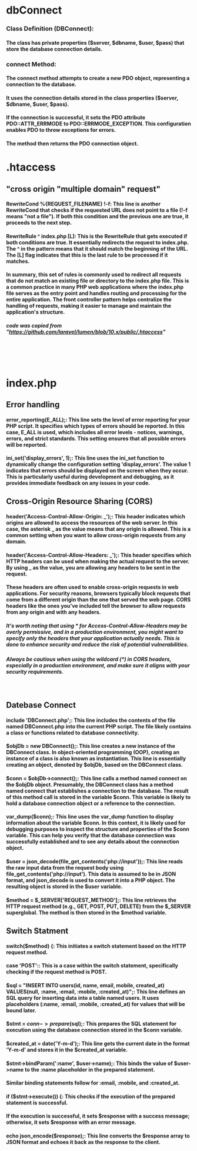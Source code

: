 <div>

# dbConnect

### Class Definition (DBConnect):

#### The class has private properties ($server, $dbname, $user, $pass) that store the database connection details.

### connect Method:

#### The connect method attempts to create a new PDO object, representing a connection to the database.

#### It uses the connection details stored in the class properties ($server, $dbname, $user, $pass).

#### If the connection is successful, it sets the PDO attribute PDO::ATTR_ERRMODE to PDO::ERRMODE_EXCEPTION. This configuration enables PDO to throw exceptions for errors.

#### The method then returns the PDO connection object.

# .htaccess

## "cross origin "multiple domain" request"

#### RewriteCond %{REQUEST_FILENAME} !-f: This line is another RewriteCond that checks if the requested URL does not point to a file (!-f means "not a file"). If both this condition and the previous one are true, it proceeds to the next step.

#### RewriteRule ^ index.php [L]: This is the RewriteRule that gets executed if both conditions are true. It essentially redirects the request to index.php. The ^ in the pattern means that it should match the beginning of the URL. The [L] flag indicates that this is the last rule to be processed if it matches.

#### In summary, this set of rules is commonly used to redirect all requests that do not match an existing file or directory to the index.php file. This is a common practice in many PHP web applications where the index.php file serves as the entry point and handles routing and processing for the entire application. The front controller pattern helps centralize the handling of requests, making it easier to manage and maintain the application's structure.

##### code was copied from "https://github.com/laravel/lumen/blob/10.x/public/.htaccess"

<br />
<br />
<br />

# index.php

## Error handling

#### error_reporting(E_ALL);: This line sets the level of error reporting for your PHP script. It specifies which types of errors should be reported. In this case, E_ALL is used, which includes all error levels - notices, warnings, errors, and strict standards. This setting ensures that all possible errors will be reported.

#### ini_set('display_errors', 1);: This line uses the ini_set function to dynamically change the configuration setting 'display_errors'. The value 1 indicates that errors should be displayed on the screen when they occur. This is particularly useful during development and debugging, as it provides immediate feedback on any issues in your code.

## Cross-Origin Resource Sharing (CORS)

#### header('Access-Control-Allow-Origin: _');: This header indicates which origins are allowed to access the resources of the web server. In this case, the asterisk _ as the value means that any origin is allowed. This is a common setting when you want to allow cross-origin requests from any domain.

#### header('Access-Control-Allow-Headers: _');: This header specifies which HTTP headers can be used when making the actual request to the server. By using _ as the value, you are allowing any headers to be sent in the request.

#### These headers are often used to enable cross-origin requests in web applications. For security reasons, browsers typically block requests that come from a different origin than the one that served the web page. CORS headers like the ones you've included tell the browser to allow requests from any origin and with any headers.

##### It's worth noting that using \* for Access-Control-Allow-Headers may be overly permissive, and in a production environment, you might want to specify only the headers that your application actually needs. This is done to enhance security and reduce the risk of potential vulnerabilities.

##### Always be cautious when using the wildcard (\*) in CORS headers, especially in a production environment, and make sure it aligns with your security requirements.

<br/>

## Datebase Connect

#### include 'DBConnect.php';: This line includes the contents of the file named DBConnect.php into the current PHP script. The file likely contains a class or functions related to database connectivity.

#### $objDb = new DBConnect();: This line creates a new instance of the DBConnect class. In object-oriented programming (OOP), creating an instance of a class is also known as instantiation. This line is essentially creating an object, denoted by $objDb, based on the DBConnect class.

#### $conn = $objDb->connect();: This line calls a method named connect on the $objDb object. Presumably, the DBConnect class has a method named connect that establishes a connection to the database. The result of this method call is stored in the variable $conn. This variable is likely to hold a database connection object or a reference to the connection.

#### var_dump($conn);: This line uses the var_dump function to display information about the variable $conn. In this context, it is likely used for debugging purposes to inspect the structure and properties of the $conn variable. This can help you verify that the database connection was successfully established and to see any details about the connection object.

#### $user = json_decode(file_get_contents('php://input'));: This line reads the raw input data from the request body using file_get_contents('php://input'). This data is assumed to be in JSON format, and json_decode is used to convert it into a PHP object. The resulting object is stored in the $user variable.

#### $method = $\_SERVER['REQUEST_METHOD'];: This line retrieves the HTTP request method (e.g., GET, POST, PUT, DELETE) from the $\_SERVER superglobal. The method is then stored in the $method variable.

## Switch Statment

#### switch($method) {: This initiates a switch statement based on the HTTP request method.

#### case 'POST':: This is a case within the switch statement, specifically checking if the request method is POST.

#### $sql = "INSERT INTO users(id, name, email, mobile, created_at) VALUES(null, :name, :email, :mobile, :created_at)";: This line defines an SQL query for inserting data into a table named users. It uses placeholders (:name, :email, :mobile, :created_at) for values that will be bound later.

#### $stmt = $conn->prepare($sql);: This prepares the SQL statement for execution using the database connection stored in the $conn variable.

#### $created_at = date('Y-m-d');: This line gets the current date in the format 'Y-m-d' and stores it in the $created_at variable.

#### $stmt->bindParam(':name', $user->name);: This binds the value of $user->name to the :name placeholder in the prepared statement.

#### Similar binding statements follow for :email, :mobile, and :created_at.

#### if ($stmt->execute()) {: This checks if the execution of the prepared statement is successful.

#### If the execution is successful, it sets $response with a success message; otherwise, it sets $response with an error message.

#### echo json_encode($response);: This line converts the $response array to JSON format and echoes it back as the response to the client.

</div>

